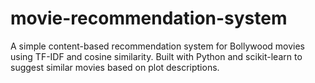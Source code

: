 # movie-recommendation-system
A simple content-based recommendation system for Bollywood movies using TF-IDF and cosine similarity. Built with Python and scikit-learn to suggest similar movies based on plot descriptions.
